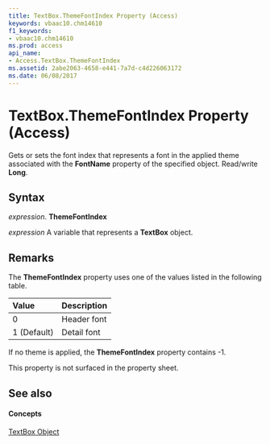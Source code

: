 ```yaml
---
title: TextBox.ThemeFontIndex Property (Access)
keywords: vbaac10.chm14610
f1_keywords:
- vbaac10.chm14610
ms.prod: access
api_name:
- Access.TextBox.ThemeFontIndex
ms.assetid: 2abe2063-4658-e441-7a7d-c4d226063172
ms.date: 06/08/2017
---
```



# TextBox.ThemeFontIndex Property (Access)

Gets or sets the font index that represents a font in the applied theme associated with the **FontName** property of the specified object. Read/write **Long**.


## Syntax

 _expression_. **ThemeFontIndex**

 _expression_ A variable that represents a **TextBox** object.


## Remarks

The **ThemeFontIndex** property uses one of the values listed in the following table.



|**Value**|**Description**|
|:-----|:-----|
|0|Header font|
|1 (Default)|Detail font|
If no theme is applied, the **ThemeFontIndex** property contains -1.

This property is not surfaced in the property sheet.


## See also


#### Concepts


[TextBox Object](textbox-object-access.md)

